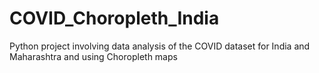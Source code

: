 # COVID_Choropleth_India
Python project involving data analysis of the COVID dataset for India and Maharashtra and using Choropleth maps 
